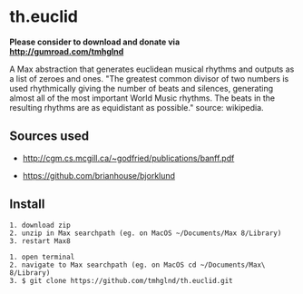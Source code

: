 # th.euclid

**Please consider to download and donate via http://gumroad.com/tmhglnd**

A Max abstraction that generates euclidean musical rhythms and outputs as a list of zeroes and ones. "The greatest common divisor of two numbers is used rhythmically giving the number of beats and silences, generating almost all of the most important World Music rhythms. The beats in the resulting rhythms are as equidistant as possible." source: wikipedia.

## Sources used

- http://cgm.cs.mcgill.ca/~godfried/publications/banff.pdf

- https://github.com/brianhouse/bjorklund

## Install

```
1. download zip 
2. unzip in Max searchpath (eg. on MacOS ~/Documents/Max 8/Library)
3. restart Max8
```

```
1. open terminal
2. navigate to Max searchpath (eg. on MacOS cd ~/Documents/Max\ 8/Library)
3. $ git clone https://github.com/tmhglnd/th.euclid.git
```
